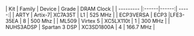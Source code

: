 | Kit       | Family | Device | Grade          | DRAM Clock  |
| --------- |:------|------:| -----:|
| ARTY      | Artix-7| XC7A35T | L1      |    525 MHz |
| ECP3VERSA | ECP3 |LFE3-35EA | 8      |    500 Mhz |
| ML509     | Virtex 5 | XC5LX110t | 1 | 300 MHz  |
| NUHS3ADSP | Spartan 3 DSP | XC3SD1800A | 4 | 166.7 MHz |

